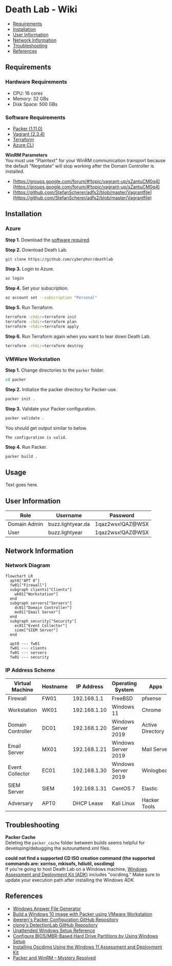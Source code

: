 # Death Lab - Wiki
* [Requirements](#requirements)
* [Installation](#installation)
* [User Information](#user-information)
* [Network Information](#network-information)
* [Troubleshooting](#troubleshooting)
* [References](#references)

## Requirements
### Hardware Requirements
* CPU: 16 cores
* Memory: 32 GBs
* Disk Space: 500 GBs 

### Software Requirements
* [Packer (1.11.0)](https://developer.hashicorp.com/packer/downloads)
* [Vagrant (2.3.4)](https://developer.hashicorp.com/vagrant/downloads)
* [Terraform](https://developer.hashicorp.com/terraform/install?)
* [Azure CLI](https://learn.microsoft.com/en-us/cli/azure/install-azure-cli)

**WinRM Parameters**  
You must use "Plaintext" for your WinRM communication transport because the default "Negotiate" will stop working after the Domain Controller is installed.   
* [https://groups.google.com/forum/#!topic/vagrant-up/sZantuCM0q4](https://groups.google.com/forum/#!topic/vagrant-up/sZantuCM0q4)  
* [https://github.com/StefanScherer/adfs2/blob/master/Vagrantfile](https://github.com/StefanScherer/adfs2/blob/master/Vagrantfile)

## Installation
### Azure
**Step 1.** Download the [software required](#software-requirements). 

**Step 2.** Download Death Lab. 
```bash
git clone https://github.com/cyberphor/deathlab
```

**Step 3.** Login to Azure.
```bash
az login
```

**Step 4.** Set your subscription. 
```bash
az account set --subscription "Personal"
```

**Step 5.** Run Terraform. 
```bash
terraform -chdir=terraform init
terraform -chdir=terraform plan
terraform -chdir=terraform apply
```

**Step 6.** Run Terraform again when you want to tear down Death Lab.
```bash
terraform -chdir=terraform destroy
```

### VMWare Workstation
**Step 1.** Change directories to the `packer` folder.
```bash
cd packer
```

**Step 2.** Initialize the packer directory for Packer-use.
```bash
packer init .
```

**Step 3.** Validate your Packer configuration.
```bash
packer validate .
```

You should get output similar to below.
```
The configuration is valid.
```

**Step 4.** Run Packer.
```bash
packer build .
```

## Usage
Text goes here.

## User Information
| Role         | Username          | Password         |
| ------------ | ----------------- | ---------------- |
| Domain Admin | buzz.lightyear.da | 1qaz2wsx!QAZ@WSX | 
| User         | buzz.lightyear    | 1qaz2wsx!QAZ@WSX |

## Network Information
### Network Diagram
```mermaid
flowchart LR
  apt0["APT 0"]
  fw01["Firewall"]
  subgraph clients["Clients"]
    wk01["Workstation"]
  end
  subgraph servers["Servers"]
    dc01["Domain Controller"]
    mx01["Email Server"]
  end
  subgraph security["Security"]
    ec01["Event Collector"]
    siem["SIEM Server"]
  end

  apt0 --- fw01
  fw01 --- clients
  fw01 --- servers
  fw01 --- security
```

### IP Address Scheme
| Virtual Machine   | Hostname | IP Address   | Operating System    | Apps             |
| ----------------- | -------- | ------------ | ------------------- | ---------------- |
| Firewall          | FW01     | 192.168.1.1  | FreeBSD             | pfsense          |
| Workstation       | WK01     | 192.168.1.10 | Windows 11          | Chrome           |
| Domain Controller | DC01     | 192.168.1.20 | Windows Server 2019 | Active Directory |
| Email Server      | MX01     | 192.168.1.21 | Windows Server 2019 | Mail Server      |
| Event Collector   | EC01     | 192.168.1.30 | Windows Server 2019 | Winlogbeat       |
| SIEM Server       | SIEM     | 192.168.1.31 | CentOS 7            | Elastic          |
| Adversary         | APT0     | DHCP Lease   | Kali Linux          | Hacker Tools     |

## Troubleshooting
**Packer Cache**  
Deleting the `packer_cache` folder between builds seems helpful for developing/debugging the autounattend.xml files.

**could not find a supported CD ISO creation command (the supported commands are: xorriso, mkisofs, hdiutil, oscdimg)**  
If you're going to host Death Lab on a Windows machine, [Windows Assessment and Deployment Kit (ADK)](https://go.microsoft.com/fwlink/?linkid=2196127) includes "oscdimg." Make sure to update your execution path after installing the Windows ADK.

## References
* [Windows Answer File Generator](http://www.windowsafg.com)
* [Build a Windows 10 image with Packer using VMware Workstation](https://www.ivobeerens.nl/2022/05/31/build-a-windows-10-image-with-packer-using-vmware-workstation/)
* [ibeeren's Packer Configuration GitHub Repository](https://github.com/ibeerens/Packer)
* [clong's DetectionLab GitHub Repository ](https://github.com/clong/DetectionLab)
* [Unattended Windows Setup Reference](https://learn.microsoft.com/en-us/windows-hardware/customize/desktop/unattend/)
* [Configure BIOS/MBR-Based Hard Drive Partitions by Using Windows Setup](https://learn.microsoft.com/en-us/previous-versions/windows/it-pro/windows-8.1-and-8/hh825701(v=win.10))
* [Installing Oscdimg Using the Windows 11 Assessment and Deployment Kit](https://answers.microsoft.com/en-us/windows/forum/all/downloading-the-oscdimg-utility-for-windows-11/bd0b478d-6df0-4dd9-8cae-3adb469405a0)
* [Packer and WinRM – Mystery Resolved](https://configmgr.nl/index.php/2020/11/01/packer-and-winrm-the-easy-way/)